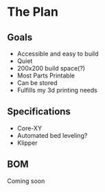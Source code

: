 # The Plan
## Goals
- Accessible and easy to build
- Quiet
- 200x200 build space(?)
- Most Parts Printable
- Can be stored
- Fulfills my 3d printing needs

## Specifications
- Core-XY
- Automated bed leveling?
- Klipper

## BOM
Coming soon
